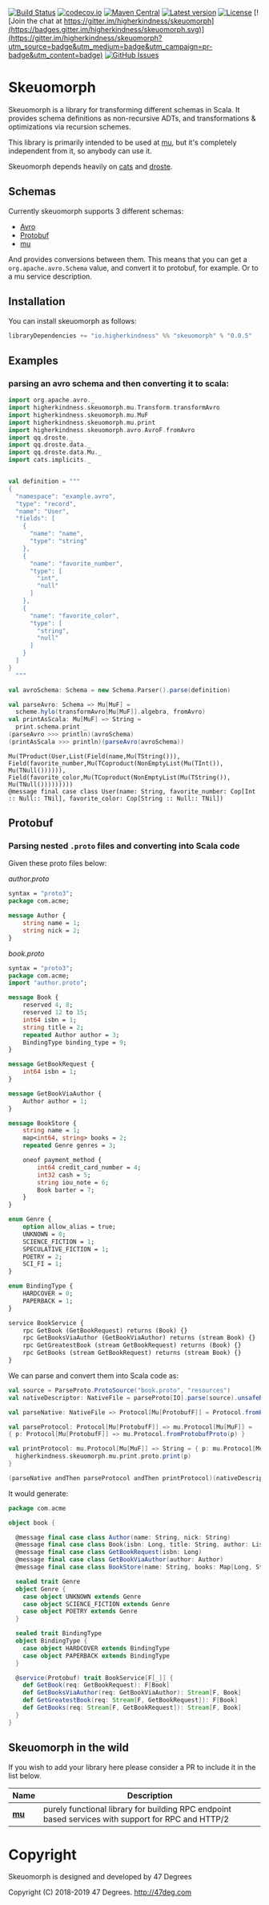 
[comment]: # (Start Badges)

[![Build Status](https://travis-ci.org/higherkindness/skeuomorph.svg?branch=master)](https://travis-ci.org/higherkindness/skeuomorph) [![codecov.io](http://codecov.io/gh/higherkindness/skeuomorph/branch/master/graph/badge.svg)](http://codecov.io/gh/higherkindness/skeuomorph) [![Maven Central](https://img.shields.io/badge/maven%20central-0.0.5-green.svg)](https://oss.sonatype.org/#nexus-search;gav~io.higherkindness~skeuomorph*) [![Latest version](https://img.shields.io/badge/skeuomorph-0.0.5-green.svg)](https://index.scala-lang.org/higherkindness/skeuomorph) [![License](https://img.shields.io/badge/license-Apache%202-blue.svg)](https://raw.githubusercontent.com/higherkindness/skeuomorph/master/LICENSE) [![Join the chat at https://gitter.im/higherkindness/skeuomorph](https://badges.gitter.im/higherkindness/skeuomorph.svg)](https://gitter.im/higherkindness/skeuomorph?utm_source=badge&utm_medium=badge&utm_campaign=pr-badge&utm_content=badge) [![GitHub Issues](https://img.shields.io/github/issues/higherkindness/skeuomorph.svg)](https://github.com/higherkindness/skeuomorph/issues)

[comment]: # (End Badges)

# Skeuomorph

Skeuomorph is a library for transforming different schemas in Scala.
It provides schema definitions as non-recursive ADTs, and
transformations & optimizations via recursion schemes.

This library is primarily intended to be used at [mu][], but
it's completely independent from it, so anybody can use it.

Skeuomorph depends heavily on [cats][] and [droste][].

## Schemas

Currently skeuomorph supports 3 different schemas:
- [Avro][]
- [Protobuf][]
- [mu][]

And provides conversions between them.  This means that you can get a
`org.apache.avro.Schema` value, and convert it to protobuf, for
example.  Or to a mu service description.


## Installation

You can install skeuomorph as follows:

[comment]: # (Start Replace)

```scala
libraryDependencies += "io.higherkindness" %% "skeuomorph" % "0.0.5"
```

[comment]: # (End Replace)

## Examples

### parsing an avro schema and then converting it to scala:

```scala
import org.apache.avro._
import higherkindness.skeuomorph.mu.Transform.transformAvro
import higherkindness.skeuomorph.mu.MuF
import higherkindness.skeuomorph.mu.print
import higherkindness.skeuomorph.avro.AvroF.fromAvro
import qq.droste._
import qq.droste.data._
import qq.droste.data.Mu._
import cats.implicits._


val definition = """
{
  "namespace": "example.avro",
  "type": "record",
  "name": "User",
  "fields": [
    {
      "name": "name",
      "type": "string"
    },
    {
      "name": "favorite_number",
      "type": [
        "int",
        "null"
      ]
    },
    {
      "name": "favorite_color",
      "type": [
        "string",
        "null"
      ]
    }
  ]
}
  """

val avroSchema: Schema = new Schema.Parser().parse(definition)

val parseAvro: Schema => Mu[MuF] =
  scheme.hylo(transformAvro[Mu[MuF]].algebra, fromAvro)
val printAsScala: Mu[MuF] => String = 
  print.schema.print _
(parseAvro >>> println)(avroSchema)
(printAsScala >>> println)(parseAvro(avroSchema))
```

```
Mu(TProduct(User,List(Field(name,Mu(TString())), Field(favorite_number,Mu(TCoproduct(NonEmptyList(Mu(TInt()), Mu(TNull()))))), Field(favorite_color,Mu(TCoproduct(NonEmptyList(Mu(TString()), Mu(TNull()))))))))
@message final case class User(name: String, favorite_number: Cop[Int :: Null:: TNil], favorite_color: Cop[String :: Null:: TNil])
```


## Protobuf

### Parsing nested `.proto` files and converting into Scala code

Given these proto files below:

_author.proto_

```protobuf
syntax = "proto3";
package com.acme;

message Author {
    string name = 1;
    string nick = 2;
}
```

_book.proto_

```protobuf
syntax = "proto3";
package com.acme;
import "author.proto";

message Book {
    reserved 4, 8;
    reserved 12 to 15;
    int64 isbn = 1;
    string title = 2;
    repeated Author author = 3;
    BindingType binding_type = 9;
}

message GetBookRequest {
    int64 isbn = 1;
}

message GetBookViaAuthor {
    Author author = 1;
}

message BookStore {
    string name = 1;
    map<int64, string> books = 2;
    repeated Genre genres = 3;

    oneof payment_method {
        int64 credit_card_number = 4;
        int32 cash = 5;
        string iou_note = 6;
        Book barter = 7;
    }
}

enum Genre {
    option allow_alias = true;
    UNKNOWN = 0;
    SCIENCE_FICTION = 1;
    SPECULATIVE_FICTION = 1;
    POETRY = 2;
    SCI_FI = 1;
}

enum BindingType {
    HARDCOVER = 0;
    PAPERBACK = 1;
}

service BookService {
    rpc GetBook (GetBookRequest) returns (Book) {}
    rpc GetBooksViaAuthor (GetBookViaAuthor) returns (stream Book) {}
    rpc GetGreatestBook (stream GetBookRequest) returns (Book) {}
    rpc GetBooks (stream GetBookRequest) returns (stream Book) {}
}
```

We can parse and convert them into Scala code as:

```scala
val source = ParseProto.ProtoSource("book.proto", "resources")
val nativeDescriptor: NativeFile = parseProto[IO].parse(source).unsafeRunSync()

val parseNative: NativeFile => Protocol[Mu[ProtobufF]] = Protocol.fromProto(_)

val parseProtocol: Protocol[Mu[ProtobufF]] => mu.Protocol[Mu[MuF]] =
{ p: Protocol[Mu[ProtobufF]] => mu.Protocol.fromProtobufProto(p) }

val printProtocol: mu.Protocol[Mu[MuF]] => String = { p: mu.Protocol[Mu[MuF]] =>
  higherkindness.skeuomorph.mu.print.proto.print(p)
}

(parseNative andThen parseProtocol andThen printProtocol)(nativeDescriptor)
```

It would generate:

```scala
package com.acme

object book {

  @message final case class Author(name: String, nick: String)
  @message final case class Book(isbn: Long, title: String, author: List[Author], binding_type: BindingType)
  @message final case class GetBookRequest(isbn: Long)
  @message final case class GetBookViaAuthor(author: Author)
  @message final case class BookStore(name: String, books: Map[Long, String], genres: List[Genre], payment_method: Cop[Long :: Int :: String :: Book:: TNil])

  sealed trait Genre
  object Genre {
    case object UNKNOWN extends Genre
    case object SCIENCE_FICTION extends Genre
    case object POETRY extends Genre
  }

  sealed trait BindingType
  object BindingType {
    case object HARDCOVER extends BindingType
    case object PAPERBACK extends BindingType
  }

  @service(Protobuf) trait BookService[F[_]] {
    def GetBook(req: GetBookRequest): F[Book]
    def GetBooksViaAuthor(req: GetBookViaAuthor): Stream[F, Book]
    def GetGreatestBook(req: Stream[F, GetBookRequest]): F[Book]
    def GetBooks(req: Stream[F, GetBookRequest]): Stream[F, Book]
  }
}
```

## Skeuomorph in the wild

If you wish to add your library here please consider a PR to include
it in the list below.

| **Name**                                       | **Description**                                                                                    |
|------------------------------------------------|----------------------------------------------------------------------------------------------------|
| [**mu**](https://higherkindness.github.io/mu/) | purely functional library for building RPC endpoint based services with support for RPC and HTTP/2 |

[Avro]: https://avro.apache.org/
[Protobuf]: https://developers.google.com/protocol-buffers/
[mu]: https://higherkindness.github.io/mu/
[cats]: http://typelevel.org/cats
[droste]: http://github.com/andyscott/droste

[comment]: # (Start Copyright)
# Copyright

Skeuomorph is designed and developed by 47 Degrees

Copyright (C) 2018-2019 47 Degrees. <http://47deg.com>

[comment]: # (End Copyright)